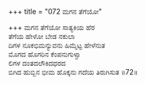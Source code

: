 +++
title = "072 ಮಗನ ತೆಗೆಯೋ"

+++
ಮಗನ ತೆಗೆಯೋ ಸಾತ್ಯಕಿಯ ಹೆರ  
ತೆಗೆಯ ಹೇಳೋ ಬೇಡ ನಕುಲಾ  
ದಿಗಳ ನೂಕಭಿಮನ್ಯುವನು ಹಿಮ್ಮೆಟ್ಟ ಹೇಳೆನುತ  
ಮೊಗದ ಹೊಗರಿನ ಕೆಂಪನುಗುಳ್ವಾ  
ಲಿಗಳ ದಂತದಲೌಕಿದಧರದ  
ಬಿಗಿದ ಹುಬ್ಬಿನ ಭೀಮ ಹೊಕ್ಕನು ಗದೆಯ ತಿರುಗಿಸುತ     ॥72॥